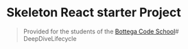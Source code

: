 # Skeleton React starter Project

> Provided for the students of the [Bottega Code School](https://bottega.tech/)#   D e e p D i v e L i f e c y c l e  
 